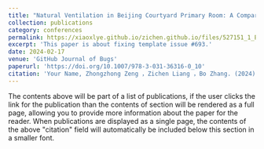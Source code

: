 ```yaml
---
title: "Natural Ventilation in Beijing Courtyard Primary Room: A Comparison of Isolated and Non-Isolated Buildings"
collection: publications
category: conferences
permalink: https://xiaoxlye.github.io/zichen.github.io/files/527151_1_En_10_Chapter_Author.pdf
excerpt: 'This paper is about fixing template issue #693.'
date: 2024-02-17
venue: 'GitHub Journal of Bugs'
paperurl: 'https://doi.org/10.1007/978-3-031-36316-0_10'
citation: 'Your Name, Zhongzhong Zeng ，Zichen Liang ，Bo Zhang. (2024). &quot;Paper Title Number 3.&quot; <i>GitHub Journal of Bugs</i>. 1(3).'
---
```


The contents above will be part of a list of publications, if the user clicks the link for the publication than the contents of section will be rendered as a full page, allowing you to provide more information about the paper for the reader. When publications are displayed as a single page, the contents of the above "citation" field will automatically be included below this section in a smaller font.
